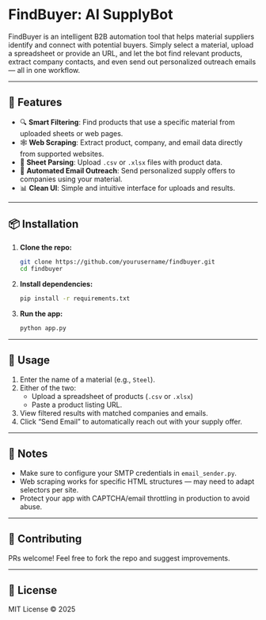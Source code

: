 # FindBuyer: AI SupplyBot

FindBuyer is an intelligent B2B automation tool that helps material suppliers identify and connect with potential buyers. Simply select a material, upload a spreadsheet or provide an URL, and let the bot find relevant products, extract company contacts, and even send out personalized outreach emails — all in one workflow.

---

## 🚀 Features

- 🔍 **Smart Filtering**: Find products that use a specific material from uploaded sheets or web pages.
- 🕸️ **Web Scraping**: Extract product, company, and email data directly from supported websites.
- 📄 **Sheet Parsing**: Upload `.csv` or `.xlsx` files with product data.
- 📧 **Automated Email Outreach**: Send personalized supply offers to companies using your material.
- 📊 **Clean UI**: Simple and intuitive interface for uploads and results.

---

## 📦 Installation

1. **Clone the repo:**
   ```bash
   git clone https://github.com/yourusername/findbuyer.git
   cd findbuyer

2. **Install dependencies:**
   ```bash
   pip install -r requirements.txt
3. **Run the app:**
   ```bash
   python app.py

---

## 🧪 Usage

1. Enter the name of a material (e.g., `Steel`).
2. Either of the two:
   - Upload a spreadsheet of products (`.csv` or `.xlsx`)
   - Paste a product listing URL.
3. View filtered results with matched companies and emails.
4. Click “Send Email” to automatically reach out with your supply offer.

---

## 🔐 Notes

- Make sure to configure your SMTP credentials in `email_sender.py`.
- Web scraping works for specific HTML structures — may need to adapt selectors per site.
- Protect your app with CAPTCHA/email throttling in production to avoid abuse.

---

## 🤝 Contributing

PRs welcome! Feel free to fork the repo and suggest improvements.

---

## 📄 License

MIT License © 2025

